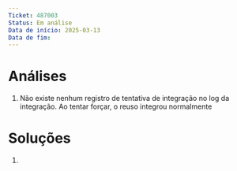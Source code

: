 ```yaml
---
Ticket: 487003
Status: Em análise
Data de início: 2025-03-13
Data de fim:
---
```


# Análises
1. Não existe nenhum registro de tentativa de integração no log da integração. Ao tentar forçar, o reuso integrou normalmente


# Soluções
1. 

